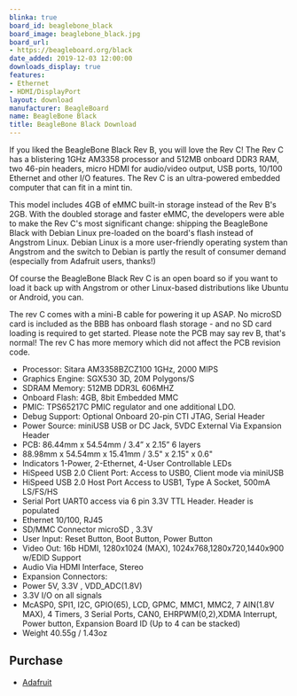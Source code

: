 ```yaml
---
blinka: true
board_id: beaglebone_black
board_image: beaglebone_black.jpg
board_url:
- https://beagleboard.org/black
date_added: 2019-12-03 12:00:00
downloads_display: true
features:
- Ethernet
- HDMI/DisplayPort
layout: download
manufacturer: BeagleBoard
name: BeagleBone Black
title: BeagleBone Black Download
---
```


If you liked the BeagleBone Black Rev B, you will love the Rev C! The Rev C has a blistering 1GHz AM3358 processor and 512MB onboard DDR3 RAM, two 46-pin headers, micro HDMI for audio/video output, USB ports, 10/100 Ethernet and other I/O features. The Rev C is an ultra-powered embedded computer that can fit in a mint tin.

This model includes 4GB of eMMC built-in storage instead of the Rev B's 2GB. With the doubled storage and faster eMMC, the developers were able to make the Rev C's most significant change: shipping the BeagleBone Black with Debian Linux pre-loaded on the board's flash instead of Angstrom Linux. Debian Linux is a more user-friendly operating system than Angstrom and the switch to Debian is partly the result of consumer demand (especially from Adafruit users, thanks!)

Of course the BeagleBone Black Rev C is an open board so if you want to load it back up with Angstrom or other Linux-based distributions like Ubuntu or Android, you can.

The rev C comes with a mini-B cable for powering it up ASAP. No microSD card is included as the BBB has onboard flash storage - and no SD card loading is required to get started. Please note the PCB may say rev B, that's normal! The rev C has more memory which did not affect the PCB revision code.

- Processor: Sitara AM3358BZCZ100 1GHz, 2000 MIPS
- Graphics Engine: SGX530 3D, 20M Polygons/S
- SDRAM Memory: 512MB DDR3L 606MHZ
- Onboard Flash: 4GB, 8bit Embedded MMC
- PMIC: TPS65217C PMIC regulator and one additional LDO.
- Debug Support: Optional Onboard 20-pin CTI JTAG, Serial Header
- Power Source: miniUSB USB or DC Jack, 5VDC External Via Expansion Header
- PCB: 86.44mm x 54.54mm / 3.4” x 2.15” 6 layers
- 88.98mm x 54.54mm x 15.41mm / 3.5" x 2.15" x 0.6"
- Indicators 1-Power, 2-Ethernet, 4-User Controllable LEDs
- HiSpeed USB 2.0 Client Port: Access to USB0, Client mode via miniUSB
- HiSpeed USB 2.0 Host Port Access to USB1, Type A Socket, 500mA LS/FS/HS
- Serial Port UART0 access via 6 pin 3.3V TTL Header. Header is populated
- Ethernet 10/100, RJ45
- SD/MMC Connector microSD , 3.3V
- User Input: Reset Button, Boot Button, Power Button
- Video Out: 16b HDMI, 1280x1024 (MAX), 1024x768,1280x720,1440x900 w/EDID Support
- Audio Via HDMI Interface, Stereo
- Expansion Connectors:
- Power 5V, 3.3V , VDD_ADC(1.8V)
- 3.3V I/O on all signals
- McASP0, SPI1, I2C, GPIO(65), LCD, GPMC, MMC1, MMC2, 7 AIN(1.8V MAX), 4 Timers, 3 Serial Ports, CAN0, EHRPWM(0,2),XDMA Interrupt, Power button, Expansion Board ID (Up to 4 can be stacked)
- Weight 40.55g / 1.43oz

## Purchase
* [Adafruit](https://www.adafruit.com/product/1996)
